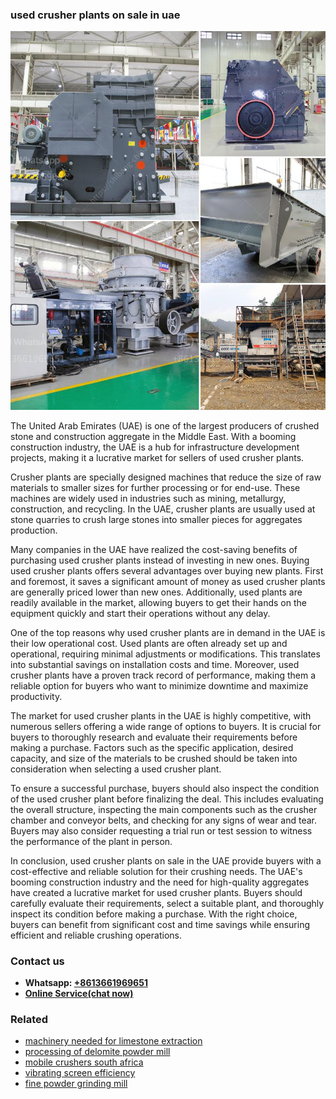 <h3>used crusher plants on sale in uae</h3><img src='1708663779.jpg' alt=''><p>The United Arab Emirates (UAE) is one of the largest producers of crushed stone and construction aggregate in the Middle East. With a booming construction industry, the UAE is a hub for infrastructure development projects, making it a lucrative market for sellers of used crusher plants.</p><p>Crusher plants are specially designed machines that reduce the size of raw materials to smaller sizes for further processing or for end-use. These machines are widely used in industries such as mining, metallurgy, construction, and recycling. In the UAE, crusher plants are usually used at stone quarries to crush large stones into smaller pieces for aggregates production.</p><p>Many companies in the UAE have realized the cost-saving benefits of purchasing used crusher plants instead of investing in new ones. Buying used crusher plants offers several advantages over buying new plants. First and foremost, it saves a significant amount of money as used crusher plants are generally priced lower than new ones. Additionally, used plants are readily available in the market, allowing buyers to get their hands on the equipment quickly and start their operations without any delay.</p><p>One of the top reasons why used crusher plants are in demand in the UAE is their low operational cost. Used plants are often already set up and operational, requiring minimal adjustments or modifications. This translates into substantial savings on installation costs and time. Moreover, used crusher plants have a proven track record of performance, making them a reliable option for buyers who want to minimize downtime and maximize productivity.</p><p>The market for used crusher plants in the UAE is highly competitive, with numerous sellers offering a wide range of options to buyers. It is crucial for buyers to thoroughly research and evaluate their requirements before making a purchase. Factors such as the specific application, desired capacity, and size of the materials to be crushed should be taken into consideration when selecting a used crusher plant.</p><p>To ensure a successful purchase, buyers should also inspect the condition of the used crusher plant before finalizing the deal. This includes evaluating the overall structure, inspecting the main components such as the crusher chamber and conveyor belts, and checking for any signs of wear and tear. Buyers may also consider requesting a trial run or test session to witness the performance of the plant in person.</p><p>In conclusion, used crusher plants on sale in the UAE provide buyers with a cost-effective and reliable solution for their crushing needs. The UAE's booming construction industry and the need for high-quality aggregates have created a lucrative market for used crusher plants. Buyers should carefully evaluate their requirements, select a suitable plant, and thoroughly inspect its condition before making a purchase. With the right choice, buyers can benefit from significant cost and time savings while ensuring efficient and reliable crushing operations.</p><h3>Contact us</h3><ul><li><strong>Whatsapp:&nbsp;<a href="https://wa.me/8613661969651">+8613661969651</a></strong></li><li><a href="https://swt.shibang-china.com/?git&amp;zhl&amp;used crusher plants on sale in uae"><strong>Online Service(chat now)</strong></a></li></ul><h3>Related</h3><ul><li><a href='machinery needed for limestone extraction.md'>machinery needed for limestone extraction</a></li><li><a href='processing of delomite powder mill.md'>processing of delomite powder mill</a></li><li><a href='mobile crushers south africa.md'>mobile crushers south africa</a></li><li><a href='vibrating screen efficiency.md'>vibrating screen efficiency</a></li><li><a href='fine powder grinding mill.md'>fine powder grinding mill</a></li></ul>